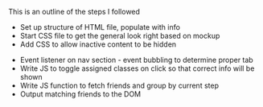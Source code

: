 This is an outline of the steps I followed

- Set up structure of HTML file, populate with info
- Start CSS file to get the general look right based on mockup
- Add CSS to allow inactive content to be hidden

<!-- TO DO -->
- Event listener on nav section - event bubbling to determine proper tab
- Write JS to toggle assigned classes on click so that correct info will be shown
- Write JS function to fetch friends and group by current step
- Output matching friends to the DOM